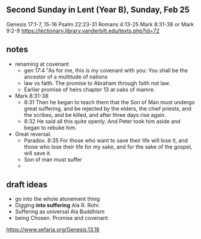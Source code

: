 ## Second Sunday in Lent (Year B), Sunday, Feb 25
Genesis 17:1-7, 15-16
Psalm 22:23-31
Romans 4:13-25
Mark 8:31-38 or Mark 9:2-9
https://lectionary.library.vanderbilt.edu/texts.php?id=72
## notes
- renaming at covenant
	- gen 17:4 "As for me, this is my covenant with you: You shall be the ancestor of a multitude of nations
	- law vs faith. The promise to Abraham through faith not law. 
	- Earlier promise of heirs chapter 13 at oaks of mamre. 
- Mark 8:31-38  
	- 8:31 Then he began to teach them that the Son of Man must undergo great suffering, and be rejected by the elders, the chief priests, and the scribes, and be killed, and after three days rise again.  
	- 8:32 He said all this quite openly. And Peter took him aside and began to rebuke him.
- Great reversal. 
	- Paradox. 8:35 For those who want to save their life will lose it, and those who lose their life for my sake, and for the sake of the gospel, will save it.
	- Son of man must suffer
	- 
## draft ideas
- go into the whole atonement thing
- Digging **into suffering** Ala R. Rohr. 
- Suffering as universal Ala Buddhism
- being Chosen. Promise and covenant. 

https://www.sefaria.org/Genesis.13.18
